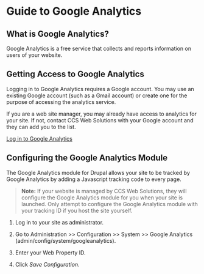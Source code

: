 # Guide to Google Analytics

## What is Google Analytics?

Google Analytics is a free service that collects and reports information
on users of your website.

## Getting Access to Google Analytics

Logging in to Google Analytics requires a Google account. You may use
an existing Google account (such as a Gmail account) or create one for
the purpose of accessing the analytics service.

If you are a web site manager, you may already have access to analytics
for your site. If not, contact CCS Web Solutions with your Google account
and they can add you to the list.

[Log in to Google Analytics](https://www.google.ca/analytics/)

## Configuring the Google Analytics Module

The Google Analytics module for Drupal allows your site to be tracked
by Google Analytics by adding a Javascript tracking code to every page.

> **Note:** If your website is managed by CCS Web Solutions, they will
> configure the Google Analytics module for you when your site is
> launched. Only attempt to configure the Google Analytics module
> with your tracking ID if you host the site yourself.

1. Log in to your site as administrator.

2. Go to Administration >> Configuration >> System >> Google Analytics
   (admin/config/system/googleanalytics).

3. Enter your Web Property ID.

4. Click *Save Configuration*.

